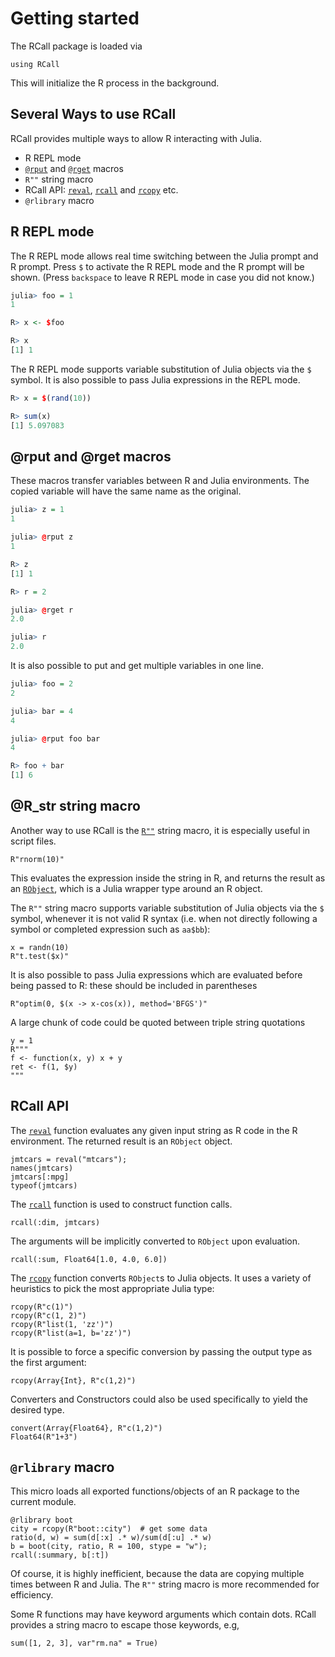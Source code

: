 # Getting started

The RCall package is loaded via

```@repl 1
using RCall
```

This will initialize the R process in the background.


## Several Ways to use RCall

RCall provides multiple ways to allow R interacting with Julia. 

- R REPL mode
- [`@rput`](@ref) and [`@rget`](@ref) macros
- `R""` string macro
- RCall API: [`reval`](@ref), [`rcall`](@ref) and [`rcopy`](@ref) etc.
- `@rlibrary` macro


## R REPL mode
The R REPL mode allows real time switching between the Julia prompt and R prompt. Press `$` to activate the R REPL mode and the R prompt will be shown. (Press `backspace` to leave R REPL mode in case you did not know.)

```r
julia> foo = 1
1

R> x <- $foo

R> x
[1] 1
```

The R REPL mode supports variable substitution of Julia objects via the `$` symbol. It is also possible to pass Julia expressions in the REPL mode.

```r
R> x = $(rand(10))

R> sum(x)
[1] 5.097083
```

## @rput and @rget macros

These macros transfer variables between R and Julia environments. The copied variable will have the same name as the original.

```r
julia> z = 1
1

julia> @rput z
1

R> z
[1] 1

R> r = 2

julia> @rget r
2.0

julia> r
2.0
```

It is also possible to put and get multiple variables in one line.

```r
julia> foo = 2
2

julia> bar = 4
4

julia> @rput foo bar
4

R> foo + bar
[1] 6
```

## @R_str string macro

Another way to use RCall is the [`R""`](@ref) string macro, it is especially useful in script files.

```@repl 1
R"rnorm(10)"
```

This evaluates the expression inside the string in R, and returns the result as an [`RObject`](@ref), which is a Julia wrapper type around an R object.

The `R""` string macro supports variable substitution of Julia objects via the `$` symbol, whenever it is not valid R syntax (i.e. when not directly following a symbol or completed expression such as `aa$bb`):

```@repl 1
x = randn(10)
R"t.test($x)"
```

It is also possible to pass Julia expressions which are evaluated before being passed to R: these should be included in parentheses

```@repl 1
R"optim(0, $(x -> x-cos(x)), method='BFGS')"
```

A large chunk of code could be quoted between triple string quotations

```@repl 1
y = 1
R"""
f <- function(x, y) x + y
ret <- f(1, $y)
"""
```


## RCall API

The [`reval`](@ref) function evaluates any given input string as R code in the R environment. The returned result is an `RObject` object.

```@repl 1
jmtcars = reval("mtcars");
names(jmtcars)
jmtcars[:mpg]
typeof(jmtcars)
```

The [`rcall`](@ref) function is used to construct function calls.

```@repl 1
rcall(:dim, jmtcars)
```

The arguments will be implicitly converted to `RObject` upon evaluation.

```@repl 1
rcall(:sum, Float64[1.0, 4.0, 6.0])
```

The [`rcopy`](@ref) function converts `RObject`s to Julia objects. It uses a variety of heuristics to pick the most appropriate Julia type:

```@repl 1
rcopy(R"c(1)")
rcopy(R"c(1, 2)")
rcopy(R"list(1, 'zz')")
rcopy(R"list(a=1, b='zz')")
```

It is possible to force a specific conversion by passing the output type as the first argument:

```@repl 1
rcopy(Array{Int}, R"c(1,2)")
```

Converters and Constructors could also be used specifically to yield the desired type.

```@repl 1
convert(Array{Float64}, R"c(1,2)")
Float64(R"1+3")
```


## `@rlibrary` macro

This micro loads all exported functions/objects of an R package to the current module.

```@repl 1
@rlibrary boot
city = rcopy(R"boot::city")  # get some data
ratio(d, w) = sum(d[:x] .* w)/sum(d[:u] .* w)
b = boot(city, ratio, R = 100, stype = "w");
rcall(:summary, b[:t])
```

Of course, it is highly inefficient, because the data are copying multiple times between R and Julia. The `R""` string macro is more recommended for efficiency.

Some R functions may have keyword arguments which contain dots. RCall provides a string macro to escape those keywords, e.g,

```
sum([1, 2, 3], var"rm.na" = True)
```
